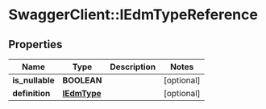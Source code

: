 # SwaggerClient::IEdmTypeReference

## Properties
Name | Type | Description | Notes
------------ | ------------- | ------------- | -------------
**is_nullable** | **BOOLEAN** |  | [optional] 
**definition** | [**IEdmType**](IEdmType.md) |  | [optional] 


